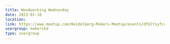 ```yaml
---
title: Woodworking Wednesday
date: 2023-01-18
location: 
link: https://www.meetup.com/Heidelberg-Makers-Meetup/events/dfbltsyfccbxb/
usergroup: makershd
type: usergroup
---
```


